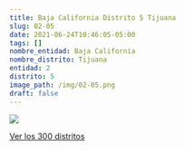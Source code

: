 ```yaml
---
title: Baja California Distrito 5 Tijuana
slug: 02-05
date: 2021-06-24T10:46:05-05:00
tags: []
nombre_entidad: Baja California
nombre_distrito: Tijuana
entidad: 2
distrito: 5
image_path: /img/02-05.png
draft: false
---
```


![](/img/02-05.png)

[Ver los 300 distritos](/docs/elecciones-2021)
